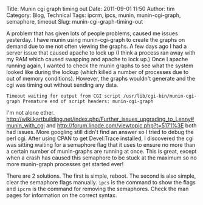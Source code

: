 Title: Munin cgi graph timing out
Date: 2011-09-01 11:50
Author: tim
Category: Blog, Technical
Tags: ipcrm, ipcs, munin, munin-cgi-graph, semaphore, timeout
Slug: munin-cgi-graph-timing-out

A problem that has given lots of people problems, caused me issues
yesterday. I have munin using munin-cgi-graph to create the graphs on
demand due to me not often viewing the graphs. A few days ago I had a
server issue that caused apache to lock up (I think a process ran away
with my RAM which caused swapping and apache to lock up.) Once I apache
running again, I wanted to check the munin graphs to see what the system
looked like during the lockup (which killed a number of processes due to
out of memory conditions). However, the graphs wouldn't generate and the
cgi was timing out without sending any data.

`Timeout waiting for output from CGI script /usr/lib/cgi-bin/munin-cgi-graph Premature end of script headers: munin-cgi-graph`

I'm not alone ether.
<http://wiki.kartbuilding.net/index.php/Further_issues_upgrading_to_Lenny#munin_with_cgi>
and <http://forum.linode.com/viewtopic.php?t=5171%3E> both had issues.
More googling still didn't find an answer so I tried to debug the perl
cgi. After using CPAN to get Devel:Trace installed, I discovered the cgi
was sitting waiting for a semaphore flag that it uses to ensure no more
than a certain number of munin-graphs are running at once. This is
great, except when a crash has caused this semaphore to be stuck at the
maximum so no more munin-graph processes get started ever!

There are 2 solutions. The first is simple, reboot. The second is also
simple, clear the semaphore flags manually. `ipcs` is the command to
show the flags and `ipcrm` is the command for removing the semaphores.
Check the man pages for information on the correct syntax.
